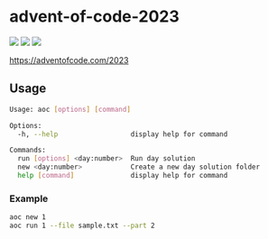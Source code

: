 # advent-of-code-2023

![](https://img.shields.io/badge/day%20📅-22-blue)
![](https://img.shields.io/badge/stars%20⭐-39-yellow)
![](https://img.shields.io/badge/days%20completed-19-red)

https://adventofcode.com/2023

## Usage

```bash
Usage: aoc [options] [command]

Options:
  -h, --help                  display help for command

Commands:
  run [options] <day:number>  Run day solution
  new <day:number>            Create a new day solution folder
  help [command]              display help for command
```

### Example

```bash
aoc new 1
aoc run 1 --file sample.txt --part 2
```

